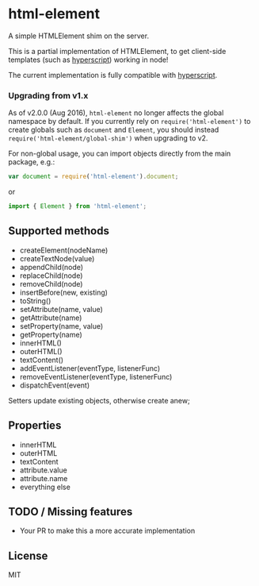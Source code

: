 # html-element

A simple HTMLElement shim on the server.

This is a partial implementation of HTMLElement, to get client-side templates (such as [hyperscript](https://github.com/dominictarr/hyperscript)) working in node!

The current implementation is fully compatible with [hyperscript](https://github.com/dominictarr/hyperscript).

### Upgrading from v1.x

As of v2.0.0 (Aug 2016), `html-element` no longer affects the global namespace by default. If you currently rely on `require('html-element')` to create globals such as `document` and `Element`, you should instead `require('html-element/global-shim')` when upgrading to v2.

For non-global usage, you can import objects directly from the main package, e.g.:
```javascript
var document = require('html-element').document;
```
or
```javascript
import { Element } from 'html-element';
```

## Supported methods

- createElement(nodeName)
- createTextNode(value)
- appendChild(node)
- replaceChild(node)
- removeChild(node)
- insertBefore(new, existing)
- toString()
- setAttribute(name, value)
- getAttribute(name)
- setProperty(name, value)
- getProperty(name)
- innerHTML()
- outerHTML()
- textContent()
- addEventListener(eventType, listenerFunc)
- removeEventListener(eventType, listenerFunc)
- dispatchEvent(event)

Setters update existing objects, otherwise create anew;

## Properties
- innerHTML
- outerHTML
- textContent
- attribute.value
- attribute.name
- everything else

## TODO / Missing features
- Your PR to make this a more accurate implementation


## License

MIT
